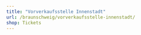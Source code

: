 ```yaml
---
title: "Vorverkaufsstelle Innenstadt"
url: /braunschweig/vorverkaufsstelle-innenstadt/
shop: Tickets
---
```

